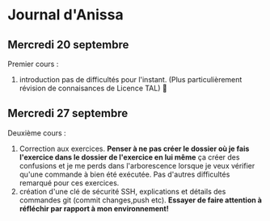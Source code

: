 # Journal d'Anissa

## Mercredi 20 septembre

Premier cours :
1. introduction pas de difficultés pour l'instant. (Plus particulièrement révision de connaisances de Licence TAL) 🧠

## Mercredi 27 septembre 

Deuxième cours :
1. Correction aux exercices. **Penser à ne pas créer le dossier où je fais l'exercice dans le dossier de l'exercice en lui même** ça créer des confusions et je me perds dans l'arborescence lorsque je veux vérifier qu'une commande à bien été exécutée. Pas d'autres difficultés remarqué pour ces exercices.
2. création d'une clé de sécurité SSH, explications et détails des commandes git (commit changes,push etc). **Essayer de faire attention à réfléchir par rapport à mon environnement!**
